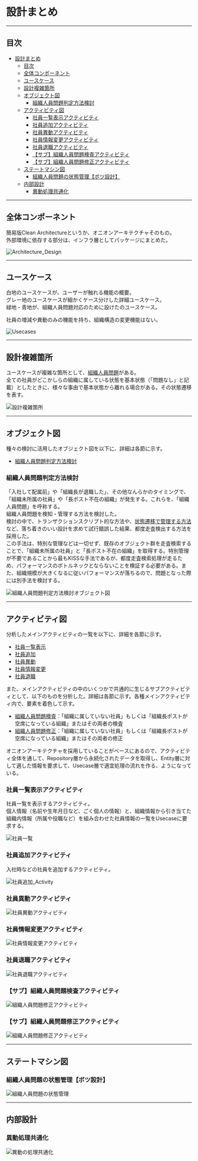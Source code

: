 # 設計まとめ

---

## 目次

- [設計まとめ](#設計まとめ)
  - [目次](#目次)
  - [全体コンポーネント](#全体コンポーネント)
  - [ユースケース](#ユースケース)
  - [設計複雑箇所](#設計複雑箇所)
  - [オブジェクト図](#オブジェクト図)
    - [組織人員問題判定方法検討](#組織人員問題判定方法検討)
  - [アクティビティ図](#アクティビティ図)
    - [社員一覧表示アクティビティ](#社員一覧表示アクティビティ)
    - [社員追加アクティビティ](#社員追加アクティビティ)
    - [社員異動アクティビティ](#社員異動アクティビティ)
    - [社員情報変更アクティビティ](#社員情報変更アクティビティ)
    - [社員退職アクティビティ](#社員退職アクティビティ)
    - [【サブ】組織人員問題検査アクティビティ](#サブ組織人員問題検査アクティビティ)
    - [【サブ】組織人員問題修正アクティビティ](#サブ組織人員問題修正アクティビティ)
  - [ステートマシン図](#ステートマシン図)
    - [組織人員問題の状態管理【ボツ設計】](#組織人員問題の状態管理ボツ設計)
  - [内部設計](#内部設計)
    - [異動処理共通化](#異動処理共通化)

---

## 全体コンポーネント

簡易版Clean Architectureというか、オニオンアーキテクチャそのもの。  
外部環境に依存する部分は、インフラ層としてパッケージにまとめた。  

![Architecture_Design](アーキテクチャ設計/コンポーネント図.svg)

---

## ユースケース

白地のユースケースが、ユーザーが触れる機能の概要。  
グレー地のユースケースが細かくケース分けした詳細ユースケース。  
緑地・青地が、組織人員問題対応のために設けたのユースケース。  

社員の増減や異動のみの機能を持ち、組織構造の変更機能はない。

![Usecases](ユースケース/Usecases.svg)

---

## 設計複雑箇所

ユースケースが複雑な箇所として、[組織人員問題](#組織人員問題判定方法検討)がある。  
全ての社員がどこかしらの組織に属している状態を基本状態（「問題なし」と記載）としたときに、様々な事由で基本状態から離れる場合がある。その状態遷移を表す。

![設計複雑箇所](ステートマシン/組織人員問題説明用.svg)

---

## オブジェクト図

種々の検討に活用したオブジェクト図を以下に、詳細は各節に示す。  

- [組織人員問題判定方法検討](#組織人員問題判定方法検討)

### 組織人員問題判定方法検討

「入社して配属前」や「組織長が退職した」、その他なんらかのタイミングで、「組織未所属の社員」や「長ポスト不在の組織」が発生する。これらを、「組織人員問題」を呼称する。  
組織人員問題を検知・管理する方法を検討した。  
検討の中で、トランザクションスクリプト的な方法や、[状態遷移で管理する方法](#組織人員問題の状態管理ボツ設計)など、落ち着きのいい設計を求めて試行錯誤した結果、都度走査検出する方法を採用した。  
この手法は、特別な管理などは一切せず、既存のオブジェクト群を走査検索することで、「組織未所属の社員」と「長ポスト不在の組織」を取得する。特別管理が不要であることから最もKISSな手法であるが、都度走査検索処理が走るため、パフォーマンスのボトルネックとならないことを検証する必要がある。また、組織規模が大きくなるに従いパフォーマンスが落ちるので、問題となった際には別手法を検討する。

![組織人員問題判定方法検討オブジェクト図](組織構成設計/組織人員問題判定方法検討オブジェクト図.svg)

---

## アクティビティ図

分析したメインアクティビティの一覧を以下に、詳細を各節に示す。

- [社員一覧表示](#社員一覧表示アクティビティ)
- [社員追加](#社員追加アクティビティ)
- [社員異動](#社員異動アクティビティ)
- [社員情報変更](#社員情報変更アクティビティ)
- [社員退職](#社員退職アクティビティ)

また、メインアクティビティの中のいくつかで共通的に生じるサブアクティビティとして、以下のものを分析した。詳細は各節に示す。各種メインアクティビティ内で、要素を着色して示す。

- [組織人員問題検査](#組織人員問題検査アクティビティ)：「組織に属していない社員」もしくは「組織長ポストが空席になっている組織」またはその両者の検査
- [組織人員問題修正](#組織人員問題修正アクティビティ)：「組織に属していない社員」もしくは「組織長ポストが空席になっている組織」またはその両者の修正

オニオンアーキテクチャを採用していることがベースにあるので、アクティビティ全体を通して、Repository層から永続化されたデータを取得し、Entity層に対して適した情報を要求して、Usecase層で適宜処理の流れを作る、ようになっている。

### 社員一覧表示アクティビティ

社員一覧を表示するアクティビティ。  
個人情報（名前や生年月日など、ごく個人の情報）と、組織情報から引き当てた組織内情報（所属や役職など）を組み合わせた社員情報の一覧をUsecaseに要求する。

![社員一覧](アクティビティ/社員一覧表示.svg)

### 社員追加アクティビティ

入社時などの社員を追加するアクティビティ。  

![社員追加_Activity](アクティビティ/社員追加.svg)

### 社員異動アクティビティ

![社員異動アクティビティ](アクティビティ/社員異動.svg)

### 社員情報変更アクティビティ

![社員情報変更アクティビティ](アクティビティ/社員情報変更.svg)

### 社員退職アクティビティ

![社員退職アクティビティ](アクティビティ/社員退職.svg)

### 【サブ】組織人員問題検査アクティビティ

![組織人員問題修正アクティビティ](アクティビティ/組織人員問題検査.svg)

### 【サブ】組織人員問題修正アクティビティ

![組織人員問題修正アクティビティ](アクティビティ/組織人員問題修正.svg)

---

## ステートマシン図

### 組織人員問題の状態管理【ボツ設計】

![組織人員問題の状態管理](ステートマシン/組織人員問題.svg)

---

## 内部設計

### 異動処理共通化

![異動の処理共通化](ユースケース/異動の処理共通化.svg)